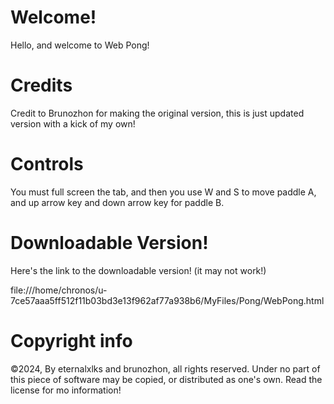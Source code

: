 # Welcome!
Hello, and welcome to Web Pong!

# Credits
Credit to Brunozhon for making the original version, this is just updated version with a kick of my own!

# Controls
You must full screen the tab, and then you use W and S to move paddle A, and up arrow key and down arrow key for paddle B.

# Downloadable Version!
Here's the link to the downloadable version! (it may not work!)

file:///home/chronos/u-7ce57aaa5ff512f11b03bd3e13f962af77a938b6/MyFiles/Pong/WebPong.html

# Copyright info

©2024, By eternalxlks and brunozhon, all rights reserved. Under no part of this piece of software may be copied, or distributed as one's own. Read the license for mo information!
